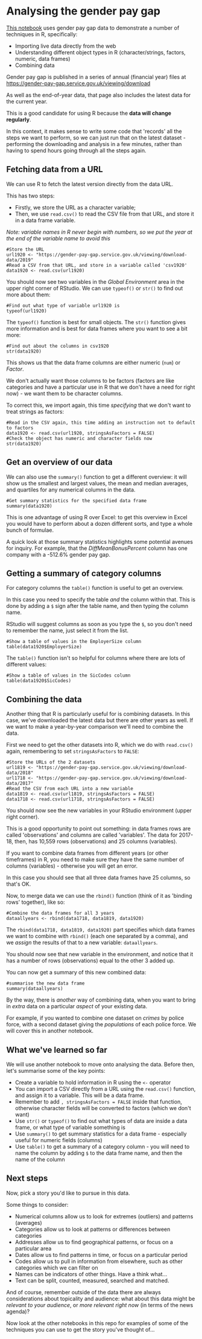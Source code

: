 # Analysing the gender pay gap

[This notebook](https://github.com/paulbradshaw/genderpaygap/blob/master/r/downloadgenderpaygap.Rmd) uses gender pay gap data to demonstrate a number of techniques in R, specifically:

* Importing live data directly from the web
* Understanding different object types in R (character/strings, factors, numeric, data frames)
* Combining data

Gender pay gap is published in a series of annual (financial year) files at https://gender-pay-gap.service.gov.uk/viewing/download

As well as the end-of-year data, that page also includes the latest data for the current year. 

This is a good candidate for using R because the **data will change regularly**. 

In this context, it makes sense to write some code that 'records' all the steps we want to perform, so we can just run that on the latest dataset - performing the downloading and analysis in a few minutes, rather than having to spend hours going through all the steps again.

## Fetching data from a URL

We can use R to fetch the latest version directly from the data URL.

This has two steps: 

* Firstly, we store the URL as a character variable; 
* Then, we use `read.csv()` to read the CSV file from that URL, and store it in a data frame variable.

*Note: variable names in R never begin with numbers, so we put the year at the end of the variable name to avoid this*

```{r}
#Store the URL
url1920 <- "https://gender-pay-gap.service.gov.uk/viewing/download-data/2019"
#Read a CSV from that URL, and store in a variable called 'csv1920'
data1920 <- read.csv(url1920)
```

You should now see two variables in the *Global Environment* area in the upper right corner of RStudio. We can use `typeof()` or `str()` to find out more about them:

```{r}
#Find out what type of variable url1920 is
typeof(url1920)
```

The `typeof()` function is best for small objects. The `str()` function gives more information and is best for data frames where you want to see a bit more:

```{r}
#Find out about the columns in csv1920
str(data1920)
```

This shows us that the data frame columns are either numeric (`num`) or *Factor*. 

We don't actually want those columns to be factors (factors are like categories and have a particular use in R that we don't have a need for right now) - we want them to be character columns.

To correct this, we import again, this time *specifying* that we don't want to treat strings as factors:

```{r}
#Read in the CSV again, this time adding an instruction not to default to factors
data1920 <- read.csv(url1920, stringsAsFactors = FALSE)
#Check the object has numeric and character fields now
str(data1920)
```

## Get an overview of our data

We can also use the `summary()` function to get a different overview: it will show us the smallest and largest values, the mean and median averages, and quartiles for any numerical columns in the data.

```{r}
#Get summary statistics for the specified data frame
summary(data1920)
```

This is one advantage of using R over Excel: to get this overview in Excel you would have to perform about a dozen different sorts, and type a whole bunch of formulae.

A quick look at those summary statistics highlights some potential avenues for inquiry. For example, that the *DiffMeanBonusPercent* column has one company with a -512.6% gender pay gap. 

## Getting a summary of category columns

For category columns the `table()` function is useful to get an overview.

In this case you need to specify the table *and* the column within that. This is done by adding a `$` sign after the table name, and then typing the column name.

RStudio will suggest columns as soon as you type the `$`, so you don't need to remember the name, just select it from the list.

```{r}
#Show a table of values in the EmployerSize column
table(data1920$EmployerSize)
```

The `table()` function isn't so helpful for columns where there are lots of different values:

```{r}
#Show a table of values in the SicCodes column
table(data1920$SicCodes)
```

## Combining the data

Another thing that R is particularly useful for is combining datasets. In this case, we've downloaded the latest data but there are other years as well. If we want to make a year-by-year comparison we'll need to combine the data.

First we need to get the other datasets into R, which we do with `read.csv()` again, remembering to set `stringsAsFactors` to `FALSE`:

```{r}
#Store the URLs of the 2 datasets
url1819 <- "https://gender-pay-gap.service.gov.uk/viewing/download-data/2018"
url1718 <- "https://gender-pay-gap.service.gov.uk/viewing/download-data/2017"
#Read the CSV from each URL into a new variable
data1819 <- read.csv(url1819, stringsAsFactors = FALSE)
data1718 <- read.csv(url1718, stringsAsFactors = FALSE)
```

You should now see the new variables in your RStudio environment (upper right corner). 

This is a good opportunity to point out something: in data frames rows are called 'observations' and columns are called 'variables'. The data for 2017-18, then, has 10,559 rows (observations) and 25 columns (variables).

If you want to combine data frames from different years (or other timeframes) in R, you need to make sure they have the same number of columns (variables) - otherwise you will get an error.

In this case you should see that all three data frames have 25 columns, so that's OK. 

Now, to merge data we can use the `rbind()` function (think of it as 'binding rows' together), like so:

```{r}
#Combine the data frames for all 3 years
dataallyears <- rbind(data1718, data1819, data1920)
```

The `rbind(data1718, data1819, data1920)` part specifies which data frames we want to combine with `rbind()` (each one separated by a comma), and we *assign* the results of that to a new variable: `dataallyears`.

You should now see that new variable in the environment, and notice that it has a number of rows (observations) equal to the other 3 added up.

You can now get a summary of this new combined data:

```{r}
#summarise the new data frame
summary(dataallyears)
```


By the way, there is *another* way of combining data, when you want to bring in *extra* data on a particular *aspect* of your existing data. 

For example, if you wanted to combine one dataset on *crimes* by police force, with a second dataset giving the *populations* of each police force. We will cover this in another notebook. 

## What we've learned so far

We will use another notebook to move onto analysing the data. Before then, let's summarise some of the key points:

* Create a variable to hold information in R using the `<-` operator
* You can import a CSV directly from a URL using the `read.csv()` function, and assign it to a variable. This will be a data frame.
* Remember to add `, stringsAsFactors = FALSE` inside that function, otherwise character fields will be converted to factors (which we don't want)
* Use `str()` or `typeof()` to find out what types of data are inside a data frame, or what type of variable something is
* Use `summary()` to get summary statistics for a data frame - especially useful for numeric fields (columns)
* Use `table()` to get a summary of a category column - you will need to name the column by adding `$` to the data frame name, and then the name of the column

## Next steps

Now, pick a story you'd like to pursue in this data. 

Some things to consider:

* Numerical columns allow us to look for extremes (outliers) and patterns (averages)
* Categories allow us to look at patterns or differences between categories
* Addresses allow us to find geographical patterns, or focus on a particular area
* Dates allow us to find patterns in time, or focus on a particular period
* Codes allow us to pull in information from elsewhere, such as other categories which we can filter on
* Names can be indicators of other things. Have a think what...
* Text can be split, counted, measured, searched and matched.

And of course, remember outside of the data there are always considerations about topicality and audience: what about this data might be *relevant to your audience*, or *more relevant right now* (in terms of the news agenda)?

Now look at the other notebooks in this repo for examples of some of the techniques you can use to get the story you've thought of...

